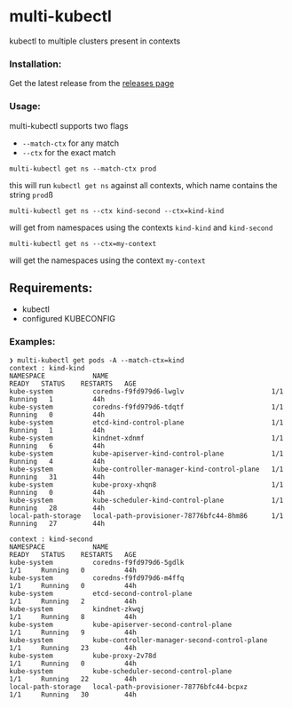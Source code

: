 # multi-kubectl
kubectl to multiple clusters present in contexts


### Installation:
Get the latest release from the [releases page](https://github.com/zmalik/multi-kubectl/releases)

### Usage:
multi-kubectl supports two flags
- `--match-ctx` for any match
- `--ctx` for the exact match 


```
multi-kubectl get ns --match-ctx prod 
```
this will run `kubectl get ns` against all contexts, which name contains the string `prod`ß


```
multi-kubectl get ns --ctx kind-second --ctx=kind-kind
```
 will get from namespaces using the contexts `kind-kind` and `kind-second` 

```
multi-kubectl get ns --ctx=my-context
```
will get the namespaces using the context `my-context`

## Requirements:

- kubectl 
- configured KUBECONFIG

### Examples:
```
❯ multi-kubectl get pods -A --match-ctx=kind
context : kind-kind
NAMESPACE            NAME                                         READY   STATUS    RESTARTS   AGE
kube-system          coredns-f9fd979d6-lwglv                      1/1     Running   1          44h
kube-system          coredns-f9fd979d6-tdqtf                      1/1     Running   0          44h
kube-system          etcd-kind-control-plane                      1/1     Running   1          44h
kube-system          kindnet-xdnmf                                1/1     Running   6          44h
kube-system          kube-apiserver-kind-control-plane            1/1     Running   4          44h
kube-system          kube-controller-manager-kind-control-plane   1/1     Running   31         44h
kube-system          kube-proxy-xhqn8                             1/1     Running   0          44h
kube-system          kube-scheduler-kind-control-plane            1/1     Running   28         44h
local-path-storage   local-path-provisioner-78776bfc44-8hm86      1/1     Running   27         44h

context : kind-second
NAMESPACE            NAME                                           READY   STATUS    RESTARTS   AGE
kube-system          coredns-f9fd979d6-5gdlk                        1/1     Running   0          44h
kube-system          coredns-f9fd979d6-m4ffq                        1/1     Running   0          44h
kube-system          etcd-second-control-plane                      1/1     Running   2          44h
kube-system          kindnet-zkwqj                                  1/1     Running   8          44h
kube-system          kube-apiserver-second-control-plane            1/1     Running   9          44h
kube-system          kube-controller-manager-second-control-plane   1/1     Running   23         44h
kube-system          kube-proxy-2v78d                               1/1     Running   0          44h
kube-system          kube-scheduler-second-control-plane            1/1     Running   22         44h
local-path-storage   local-path-provisioner-78776bfc44-bcpxz        1/1     Running   30         44h
```


